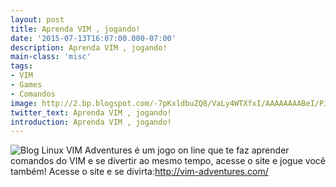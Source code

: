 ```yaml
---
layout: post
title: Aprenda VIM , jogando!
date: '2015-07-13T16:07:00.000-07:00'
description: Aprenda VIM , jogando!
main-class: 'misc'
tags:
- VIM
- Games
- Comandos
image: http://2.bp.blogspot.com/-7pKxldbuZQ8/VaLy4WTXfxI/AAAAAAAABeI/PJga32dyXzg/s72-c/vim-adventures.png
twitter_text: Aprenda VIM , jogando!
introduction: Aprenda VIM , jogando!
---
```

![Blog Linux](http://2.bp.blogspot.com/-7pKxldbuZQ8/VaLy4WTXfxI/AAAAAAAABeI/PJga32dyXzg/s640/vim-adventures.png "Blog Linux")
VIM Adventures é um jogo on line que te faz aprender comandos do VIM e se divertir ao mesmo tempo, acesse o site e jogue você também!
Acesse o site e se divirta:http://vim-adventures.com/
